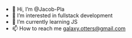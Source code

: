 - 👋 Hi, I’m @Jacob-Pla
- 👀 I’m interested in fullstack development
- 🌱 I’m currently learning JS 
- 📫 How to reach me galaxy.otters@gmail.com

<!---
Jacob-Pla/Jacob-Pla is a ✨ special ✨ repository because its `README.md` (this file) appears on your GitHub profile.
You can click the Preview link to take a look at your changes.
--->
